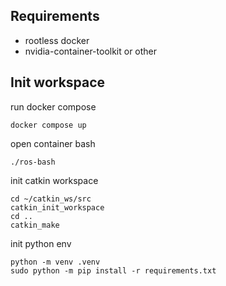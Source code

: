 ## Requirements
* rootless docker
* nvidia-container-toolkit or other

## Init workspace

run docker compose
```
docker compose up
```

open container bash
```
./ros-bash
```

init catkin workspace
```
cd ~/catkin_ws/src
catkin_init_workspace
cd ..
catkin_make
```

init python env
```
python -m venv .venv
sudo python -m pip install -r requirements.txt
``` 